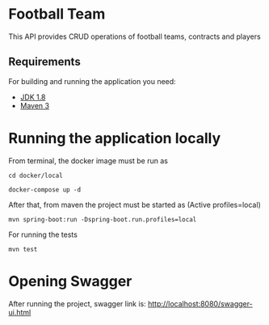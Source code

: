 # Football Team
This API provides CRUD operations of football teams, contracts and players

## Requirements

For building and running the application you need:

- [JDK 1.8](http://www.oracle.com/technetwork/java/javase/downloads/jdk8-downloads-2133151.html)
- [Maven 3](https://maven.apache.org)

# Running the application locally

From terminal, the docker image must be run as

```shell
cd docker/local
```
 ```shell
 docker-compose up -d
 ```
 
After that, from maven the project must be started as (Active profiles=local)

```shell
mvn spring-boot:run -Dspring-boot.run.profiles=local
```

For running the tests

```shell
mvn test
```

# Opening Swagger

After running the project, swagger link is: [http://localhost:8080/swagger-ui.html](http://localhost:8080/swagger-ui.html)